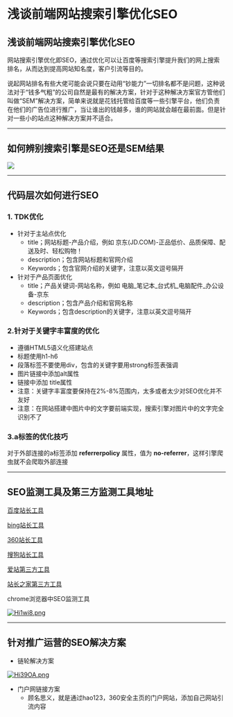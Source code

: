 # 浅谈前端网站搜索引擎优化SEO

## 浅谈前端网站搜索引擎优化SEO

网站搜索引擎优化即SEO，通过优化可以让百度等搜索引擎提升我们的网上搜索排名，从而达到提高网站知名度，客户引流等目的。

说起网站排名有些大佬可能会说只要在动用“钞能力”一切排名都不是问题，这种说法对于“钱多气粗”的公司自然是最有的解决方案，针对于这种解决方案官方管他们叫做“SEM”解决方案，简单来说就是花钱托管给百度等一些引擎平台，他们负责在他们的广告位进行推广，当让谁出的钱越多，谁的网站就会越在最前面。但是针对一些小的站点这种解决方案并不适合。

------

## 如何辨别搜索引擎是SEO还是SEM结果

![](http://gjweb.top/wp-content/uploads/2022/01/飞书20220131-182955.png)

---

## 代码层次如何进行SEO

### 1. TDK优化

- 针对于主站点优化
  - title；网站标题-产品介绍，例如 京东(JD.COM)-正品低价、品质保障、配送及时、轻松购物！
  - description；包含网站标题和官网介绍
  - Keywords；包含官网介绍的关键字，注意以英文逗号隔开
- 针对于产品页面优化
  - title；产品关键词-网站名称，例如 电脑_笔记本_台式机_电脑配件_办公设备-京东
  - description；包含产品介绍和官网名称
  - Keywords；包含description的关键字，注意以英文逗号隔开

### 2.针对于关键字丰富度的优化

- 遵循HTML5语义化搭建站点
- 标题使用h1-h6
- 段落标签不要使用div，包含的关键字要用strong标签表强调
- 图片链接中添加alt属性
- 链接中添加 title属性
- 注意：关键字丰富度要保持在2%-8%范围内，太多或者太少对SEO优化并不友好
- 注意：在网站搭建中图片中的文字要前端实现，搜索引擎对图片中的文字完全识别不了

### 3.a标签的优化技巧

对于外部连接的a标签添加 **referrerpolicy** 属性，值为 **no-referrer**，这样引擎爬虫就不会爬取外部连接

---

## SEO监测工具及第三方监测工具地址

[百度站长工具](https://ziyuan.baidu.com/?castk=LTE%3D)

[bing站长工具](http://www.bing.com/webmasters/about)

[360站长工具](https://zhanzhang.so.com/)

[搜狗站长工具](https://zhanzhang.sogou.com/)

[爱站第三方工具](https://www.aizhan.com/)

[站长之家第三方工具](https://tool.chinaz.com/)

chrome浏览器中SEO监测工具

[![Hi1wi8.png](https://s4.ax1x.com/2022/01/31/Hi1wi8.png)](https://imgtu.com/i/Hi1wi8)

---

## 针对推广运营的SEO解决方案

- 链轮解决方案

[![Hi39OA.png](https://s4.ax1x.com/2022/01/31/Hi39OA.png)](https://imgtu.com/i/Hi39OA)

- 门户网链接方案
  - 顾名思义，就是通过hao123，360安全主页的门户网站，添加自己网站引流内容